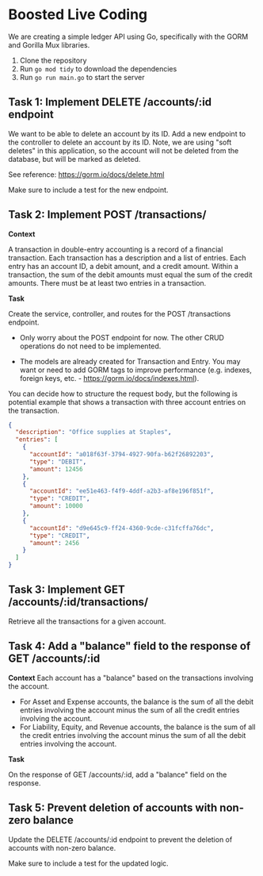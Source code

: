 # Boosted Live Coding

We are creating a simple ledger API using Go, specifically with the GORM and Gorilla Mux libraries.


1. Clone the repository
2. Run `go mod tidy` to download the dependencies
3. Run `go run main.go` to start the server


## Task 1: Implement DELETE /accounts/:id endpoint

We want to be able to delete an account by its ID. Add a new endpoint to the controller to delete an account by its ID.
Note, we are using "soft deletes" in this application, so the account will not be deleted from the database, but will be marked as deleted.

See reference: https://gorm.io/docs/delete.html

Make sure to include a test for the new endpoint.


## Task 2: Implement POST /transactions/

**Context**

A transaction in double-entry accounting is a record of a financial transaction. Each transaction has a description and a list of entries. Each entry has an account ID, a debit amount, and a credit amount. Within a transaction, the sum of the debit amounts must equal the sum of the credit amounts. There must be at least two entries in a transaction.

**Task**

Create the service, controller, and routes for the POST /transactions endpoint.

* Only worry about the POST endpoint for now. The other CRUD operations do not need to be implemented.

* The models are already created for Transaction and Entry. You may want or need to add GORM tags to improve performance (e.g. indexes, foreign keys, etc. - https://gorm.io/docs/indexes.html).

You can decide how to structure the request body, but the following is potential example that shows a transaction with three account entries on the transaction.

```json
{
  "description": "Office supplies at Staples",
  "entries": [
    {
      "accountId": "a018f63f-3794-4927-90fa-b62f26892203",
      "type": "DEBIT",
      "amount": 12456
    },
    {
      "accountId": "ee51e463-f4f9-4ddf-a2b3-af8e196f851f",
      "type": "CREDIT",
      "amount": 10000
    },
    {
      "accountId": "d9e645c9-ff24-4360-9cde-c31fcffa76dc",
      "type": "CREDIT",
      "amount": 2456
    }
  ]
}
```

## Task 3: Implement GET /accounts/:id/transactions/

Retrieve all the transactions for a given account.


## Task 4: Add a "balance" field to the response of GET /accounts/:id

**Context**
Each account has a "balance" based on the transactions involving the account.

* For Asset and Expense accounts, the balance is the sum of all the debit entries involving the account minus the sum of all the credit entries involving the account.
* For Liability, Equity, and Revenue accounts, the balance is the sum of all the credit entries involving the account minus the sum of all the debit entries involving the account.

**Task**

On the response of GET /accounts/:id, add a "balance" field on the response.


## Task 5: Prevent deletion of accounts with non-zero balance

Update the DELETE /accounts/:id endpoint to prevent the deletion of accounts with non-zero balance.

Make sure to include a test for the updated logic.
